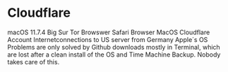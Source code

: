 # Cloudflare
macOS 11.7.4 Big Sur
Tor Browswer
Safari Browser MacOS
Cloudflare Account
Internetconnections to US server from Germany
Apple´s OS Problems are only solved by Github downloads mostly in Terminal, which are lost after a clean install of the OS and Time Machine Backup.
Nobody takes care of this.
